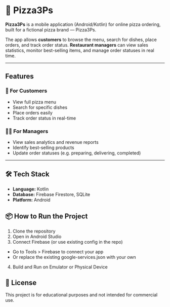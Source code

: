 # 🍕 Pizza3Ps

**Pizza3Ps** is a mobile application (Android/Kotlin) for online pizza ordering, built for a fictional pizza brand — Pizza3Ps.

The app allows **customers** to browse the menu, search for dishes, place orders, and track order status. **Restaurant managers** can view sales statistics, monitor best-selling items, and manage order statuses in real time.

---

## Features

### 👤 For Customers
- View full pizza menu
- Search for specific dishes
- Place orders easily
- Track order status in real-time

### 🧑‍💼 For Managers
- View sales analytics and revenue reports
- Identify best-selling products
- Update order statuses (e.g. preparing, delivering, completed)

---

## 🛠️ Tech Stack

- **Language:** Kotlin
- **Database:** Firebase Firestore, SQLite
- **Platform:** Android


## 📦 How to Run the Project

1. Clone the repository
2. Open in Android Studio
3. Connect Firebase (or use existing config in the repo)
  - Go to Tools > Firebase to connect your app
  - Or replace the existing google-services.json with your own
4. Build and Run on Emulator or Physical Device

## 📄 License
This project is for educational purposes and not intended for commercial use.


